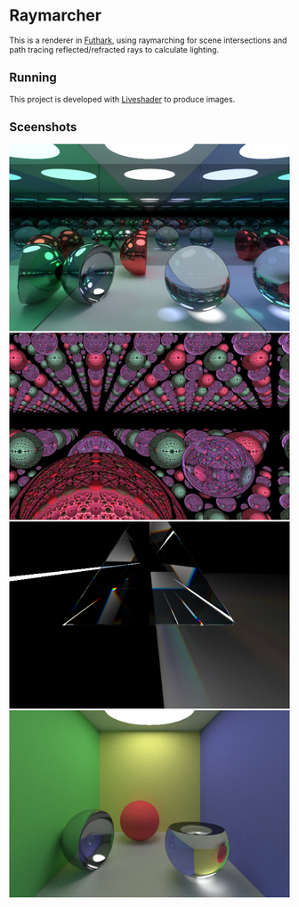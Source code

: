 # Raymarcher

This is a renderer in [Futhark](futhark-lang.org), using raymarching for scene intersections and path tracing reflected/refracted rays to calculate lighting.

## Running

This project is developed with [Liveshader](https://github.com/Vizaxo/liveshader-futhark) to produce images.

## Sceenshots

![](screenshots/cornell-mirror-box.png)
![](screenshots/infinite-spheres.png)
![](screenshots/prism-spectrum.png)
![](screenshots/cornell-box-2.png)
